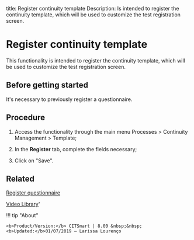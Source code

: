 title: Register continuity template
Description: Is intended to register the continuity template, which will be used to customize the test registration screen.
# Register continuity template

This functionality is intended to register the continuity template, which will be used to customize the test registration screen.

Before getting started
--------------------------

It's necessary to previously register a questionnaire.

Procedure
-------------

1.  Access the functionality through the main menu Processes \> Continuity
    Management \> Template;

2.  In the **Register** tab, complete the fields necessary;

3.  Click on "Save".

Related
-----------

[Register questionnaire](/en-us/citsmart-platform-8/platform-administration/questionnaires/questionaires-management/register-questionnaire.html)

<i class='fa fa-youtube-play  fa-2x' style='color:#97ce17;vertical-align: middle;'> </i> [Video Library](https://www.youtube.com/playlist?list=PLB5qK2uzf2RPwpIsGu97d5LVHeTNzpTMC)'

!!! tip "About"

    <b>Product/Version:</b> CITSmart | 8.00 &nbsp;&nbsp;
    <b>Updated:</b>01/07/2019 – Larissa Lourenço

